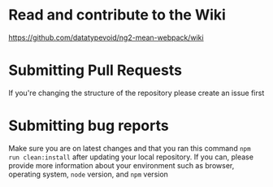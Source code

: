 # Read and contribute to the Wiki

<https://github.com/datatypevoid/ng2-mean-webpack/wiki>

# Submitting Pull Requests

If you're changing the structure of the repository please create an issue first

# Submitting bug reports

Make sure you are on latest changes and that you ran this command `npm run clean:install` after updating your local repository. If you can, please provide more information about your environment such as browser, operating system, `node` version, and `npm` version
